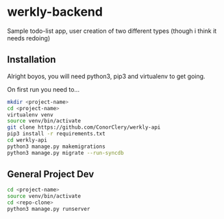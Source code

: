 # werkly-backend
Sample todo-list app, user creation of two different types (though i think it needs redoing)

## Installation
Alright boyos, you will need python3, pip3 and virtualenv to get going.

On first run you need to...
```sh
mkdir <project-name>
cd <project-name>
virtualenv venv
source venv/bin/activate
git clone https://github.com/ConorClery/werkly-api
pip3 install -r requirements.txt
cd werkly-api
python3 manage.py makemigrations
python3 manage.py migrate --run-syncdb
```
## General Project Dev
```sh
cd <project-name>
source venv/bin/activate
cd <repo-clone>
python3 manage.py runserver
```
